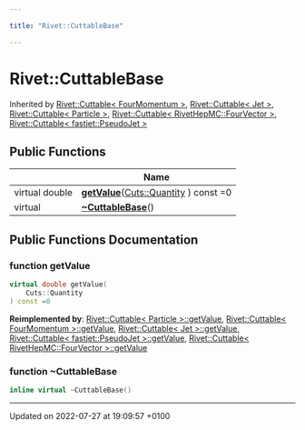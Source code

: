 ```yaml
---

title: "Rivet::CuttableBase"

---
```


# Rivet::CuttableBase





Inherited by [Rivet::Cuttable< FourMomentum >](http://example.org/classes/classrivet_1_1cuttable_3_01fourmomentum_01_4/), [Rivet::Cuttable< Jet >](http://example.org/classes/classrivet_1_1cuttable_3_01jet_01_4/), [Rivet::Cuttable< Particle >](http://example.org/classes/classrivet_1_1cuttable_3_01particle_01_4/), [Rivet::Cuttable< RivetHepMC::FourVector >](http://example.org/classes/classrivet_1_1cuttable_3_01rivethepmc_1_1fourvector_01_4/), [Rivet::Cuttable< fastjet::PseudoJet >](http://example.org/classes/classrivet_1_1cuttable_3_01fastjet_1_1pseudojet_01_4/)

## Public Functions

|                | Name           |
| -------------- | -------------- |
| virtual double | **[getValue](http://example.org/classes/classrivet_1_1cuttablebase/#function-getvalue)**(<a href="http://example.org/namespaces/namespacerivet_1_1cuts/#enum-quantity">Cuts::Quantity</a> ) const =0 |
| virtual | **[~CuttableBase](http://example.org/classes/classrivet_1_1cuttablebase/#function-~cuttablebase)**() |

## Public Functions Documentation

### function getValue

```cpp
virtual double getValue(
    Cuts::Quantity 
) const =0
```


**Reimplemented by**: [Rivet::Cuttable< Particle >::getValue](http://example.org/classes/classrivet_1_1cuttable_3_01particle_01_4/#function-getvalue), [Rivet::Cuttable< FourMomentum >::getValue](http://example.org/classes/classrivet_1_1cuttable_3_01fourmomentum_01_4/#function-getvalue), [Rivet::Cuttable< Jet >::getValue](http://example.org/classes/classrivet_1_1cuttable_3_01jet_01_4/#function-getvalue), [Rivet::Cuttable< fastjet::PseudoJet >::getValue](http://example.org/classes/classrivet_1_1cuttable_3_01fastjet_1_1pseudojet_01_4/#function-getvalue), [Rivet::Cuttable< RivetHepMC::FourVector >::getValue](http://example.org/classes/classrivet_1_1cuttable_3_01rivethepmc_1_1fourvector_01_4/#function-getvalue)


### function ~CuttableBase

```cpp
inline virtual ~CuttableBase()
```


-------------------------------

Updated on 2022-07-27 at 19:09:57 +0100